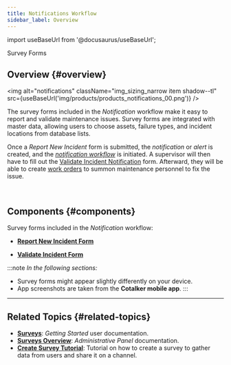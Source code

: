 ```yaml
---
title: Notifications Workflow
sidebar_label: Overview
---
```


import useBaseUrl from '@docusaurus/useBaseUrl'; 

<span className="hero__title">Survey Forms</span>

## Overview {#overview}

<div className="container">
<div className="row">
<div className="col col--6">

<img alt="notifications" className="img_sizing_narrow item shadow--tl" src={useBaseUrl('img/products/products_notifications_00.png')} />
<br/>

</div>
<div className="col col--6">

The survey forms included in the _Notification_ workflow make it easy to report and validate maintenance issues. Survey forms are integrated with master data, allowing users to choose assets, failure types, and incident locations from database lists.

Once a _Report New Incident_ form is submitted, the _notification_ or _alert_ is created, and the [_notification workflow_](/docs/products/workflows/notifications/workflow) is initiated. A supervisor will then have to fill out the [Validate Incident Notification](#validate) form. Afterward, they will be able to create [work orders](/docs/products/workflows/work_orders/related-product/cm/overview_intro) to summon maintenance personnel to fix the issue.

</div>
</div>
</div>
<br/>


## Components {#components}
Survey forms included in the _Notification_ workflow:

- [**Report New Incident Form**](/docs/products/workflows/notifications/surveys-report)

- [**Validate Incident Form**](/docs/products/workflows/notifications/surveys-validate)


:::note
_In the following sections:_
- Survey forms might appear slightly differently on your device. 
- App screenshots are taken from the **Cotalker mobile app**.
:::

---

## Related Topics {#related-topics}
- [**Surveys**](/docs/documentation/client/surveys): _Getting Started_ user documentation.
- [**Surveys Overview**](/docs/documentation/admin/survey/survey_overview): _Administrative Panel_ documentation.
- [**Create Survey Tutorial**](/docs/tutorials/basic/create_survey): Tutorial on how to create a survey to gather data from users and share it on a channel.